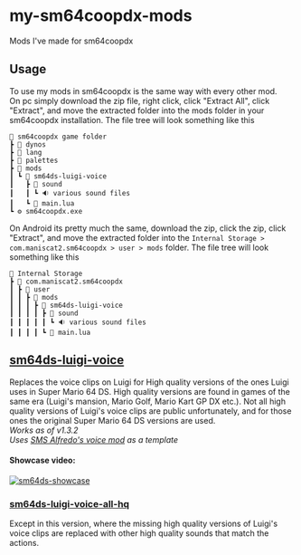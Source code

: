 # my-sm64coopdx-mods
Mods I've made for sm64coopdx

## Usage
To use my mods in sm64coopdx is the same way with every other mod.
<br>On pc simply download the zip file, right click, click "Extract All", click "Extract", and move the extracted folder into the mods folder in your sm64coopdx installation. The file tree will look something like this
```
💽 sm64coopdx game folder
┣ 📂 dynos
┣ 📂 lang
┣ 📂 palettes
┣ 📂 mods
┃ ┗ 📂 sm64ds-luigi-voice
┃   ┣ 📂 sound
┃   ┃ ┗ 🔉 various sound files
┃   ┗ 📜 main.lua
┗ ⚙️ sm64coopdx.exe
```
On Android its pretty much the same, download the zip, click the zip, click "Extract", and move the extracted folder into the `Internal Storage > com.maniscat2.sm64coopdx > user > mods` folder.
The file tree will look something like this
```
📱 Internal Storage
┣ 📂 com.maniscat2.sm64coopdx
┃ ┣ 📂 user
┃ ┃ ┣ 📂 mods
┃ ┃ ┃ ┣ 📂 sm64ds-luigi-voice
┃ ┃ ┃ ┃ ┣ 📂 sound
┃ ┃ ┃ ┃ ┃ ┗ 🔉 various sound files
┃ ┃ ┃ ┃ ┗ 📜 main.lua
```

## [sm64ds-luigi-voice](https://raw.githubusercontent.com/Millymilo000/my-sm64coopdx-mods/refs/heads/main/sm64ds-luigi-voice.zip "Download")
Replaces the voice clips on Luigi for High quality versions of the ones Luigi uses in Super Mario 64 DS. High quality versions are found in games of the same era (Luigi's mansion, Mario Golf, Mario Kart GP DX etc.). Not all high quality versions of Luigi's voice clips are public unfortunately, and for those ones the original Super Mario 64 DS versions are used.
<br>*Works as of v1.3.2*
<br>*Uses [SMS Alfredo's voice mod](https://discord.com/channels/752682015614173235/755907254318006362/1078933952972206212) as a template*

#### Showcase video:
[![sm64ds-showcase](https://img.youtube.com/vi/aVHLdgLP6u4/0.jpg)](https://www.youtube.com/watch?v=aVHLdgLP6u4)

### [sm64ds-luigi-voice-all-hq](https://raw.githubusercontent.com/Millymilo000/my-sm64coopdx-mods/refs/heads/main/sm64ds-luigi-voice-all-hq.zip "Download")
Except in this version, where the missing high quality versions of Luigi's voice clips are replaced with other high quality sounds that match the actions.
